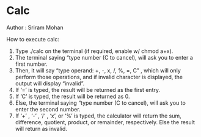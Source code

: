 # Calc

Author : Sriram Mohan

How to execute calc:
1.	Type ./calc on the terminal (if required, enable w/ chmod a+x).
2.  The terminal saying “type number (C to cancel), will ask you to enter a first number.
3.	Then, it will say “type operand: +, -, x, /, %, =, C” , which will only perform those operations, and if invalid character is displayed, the output will display “invalid”.
4.	If ‘=’ is typed, the result will be returned as the first entry.
5.	If ‘C’ is typed, the result will be returned as 0.
6.	Else, the terminal saying “type number (C to cancel), will ask you to enter the second number.
7.	If ‘+’ , ‘-’ , ‘/’ , ‘x’, or ‘%’ is typed, the calculator will return the sum, difference, quotient, product, or remainder, respectively.
Else the result will return as invalid.
